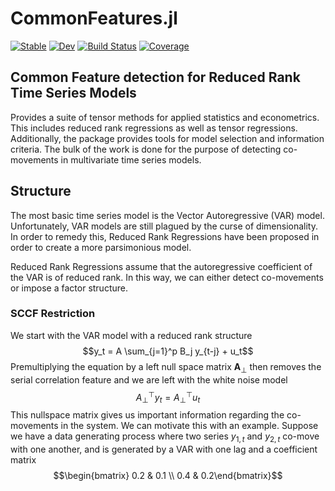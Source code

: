 # CommonFeatures.jl

[![Stable](https://img.shields.io/badge/docs-stable-blue.svg)](https://ivanuricardo.github.io/CommonFeatures.jl/stable/)
[![Dev](https://img.shields.io/badge/docs-dev-blue.svg)](https://ivanuricardo.github.io/CommonFeatures.jl/dev/)
[![Build Status](https://github.com/ivanuricardo/CommonFeatures.jl/actions/workflows/CI.yml/badge.svg?branch=main)](https://github.com/ivanuricardo/CommonFeatures.jl/actions/workflows/CI.yml?query=branch%3Amain)
[![Coverage](https://codecov.io/gh/ivanuricardo/CommonFeatures.jl/branch/main/graph/badge.svg)](https://codecov.io/gh/ivanuricardo/CommonFeatures.jl)

## Common Feature detection for Reduced Rank Time Series Models

Provides a suite of tensor methods for applied statistics and econometrics.
This includes reduced rank regressions as well as tensor regressions.
Additionally, the package provides tools for model selection and information criteria.
The bulk of the work is done for the purpose of detecting co-movements in multivariate time series models.

## Structure

The most basic time series model is the Vector Autoregressive (VAR) model.
Unfortunately, VAR models are still plagued by the curse of dimensionality.
In order to remedy this, Reduced Rank Regressions have been proposed in order to create a more parsimonious model.

Reduced Rank Regressions assume that the autoregressive coefficient of the VAR is of reduced rank.
In this way, we can either detect co-movements or impose a factor structure.

### SCCF Restriction

We start with the VAR model with a reduced rank structure
$$y_t = A \sum_{j=1}^p B_j y_{t-j} + u_t$$
Premultiplying the equation by a left null space matrix $\mathbf{A}_\perp$ then removes the serial correlation feature and we are left with the white noise model
$$A_\perp^\top y_t = A_\perp^\top u_t$$
This nullspace matrix gives us important information regarding the co-movements in the system.
We can motivate this with an example.
Suppose we have a data generating process where two series $y_{1,t}$ and $y_{2,t}$ co-move with one another, and is generated by a VAR with one lag and a coefficient matrix
$$\begin{bmatrix}
    0.2 & 0.1 \\
    0.4 & 0.2\end{bmatrix}$$



